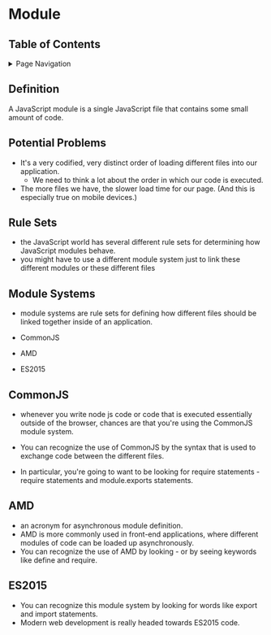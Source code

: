 # Module

## Table of Contents
<details>
<summary>Page Navigation</summary>
 
* [`module definition`](#Definition)
* [`Potential Problems and Concerns`](#Potential-Problems)
* [`Rule Sets`](#Rule-Sets)
* [`Module Systems`](#Module-Systems)
* [`CommonJS`](#CommonJS)
* [`AMD`](#AMD)
* [`ES2015`](#ES2015)
* [``](#)

</details>

## Definition
A JavaScript module is a single JavaScript file that contains some small amount of code.

## Potential Problems
* It's a very codified, very distinct order of loading different files into our application.
    - We need to think a lot about the order in which our code is executed.
* The more files we have, the slower load time for our page. (And this is especially true on mobile devices.)

## Rule Sets

* the JavaScript world has several different rule sets for determining how JavaScript modules behave.
* you might have to use a different module system just to link these different modules or these different files

## Module Systems

* module systems are rule sets for defining how different files should be linked together inside of an application.

* CommonJS
* AMD
* ES2015

## CommonJS

* whenever you write node js code or code that is executed essentially outside of the browser, chances are that you're using the CommonJS module system.
* You can recognize the use of CommonJS by the syntax that is used to exchange code between the different files.

* In particular, you're going to want to be looking for require statements - require statements and module.exports statements.

## AMD

* an acronym for asynchronous module definition.
* AMD is more commonly used in front-end applications, where different modules of code can be loaded up asynchronously.
* You can recognize the use of AMD by looking - or by seeing keywords like define and require.

## ES2015

* You can recognize this module system by looking for words like export and import statements.
* Modern web development is really headed towards ES2015 code.




